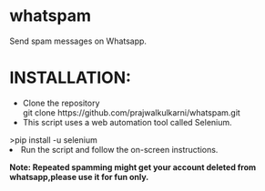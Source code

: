 # whatspam

Send spam messages on Whatsapp.

# INSTALLATION:
<ul>
  <li>Clone the repository <br>
    git clone https://github.com/prajwalkulkarni/whatspam.git </li>
  
   <li>This script uses a web automation tool called Selenium.
    </li>
  
  </ul>
  >pip install -u selenium
   <li>Run the script and follow the on-screen instructions.</li>
 
   
   <b> Note: Repeated spamming might get your account deleted from whatsapp,please use it for fun only.</b>
   
    
